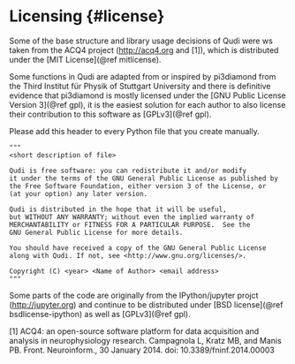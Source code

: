 # Licensing                {#license}

Some of the base structure and library usage decisions of Qudi were ws taken from
the ACQ4 project (http://acq4.org and [1]), which is distributed under the
[MIT License](@ref mitlicense).

Some functions in Qudi are adapted from or inspired by pi3diamond from the
Third Institut für Physik of Stuttgart University and there is definitive evidence
that pi3diamond is mostly licensed under the [GNU Public License Version 3](@ref gpl),
it is the easiest solution for each author to also license their contribution
to this software as [GPLv3](@ref gpl).

Please add this header to every Python file that you create manually.

~~~~~~~~~~~~~
"""
<short description of file>

Qudi is free software: you can redistribute it and/or modify
it under the terms of the GNU General Public License as published by
the Free Software Foundation, either version 3 of the License, or
(at your option) any later version.

Qudi is distributed in the hope that it will be useful,
but WITHOUT ANY WARRANTY; without even the implied warranty of
MERCHANTABILITY or FITNESS FOR A PARTICULAR PURPOSE.  See the
GNU General Public License for more details.

You should have received a copy of the GNU General Public License
along with Qudi. If not, see <http://www.gnu.org/licenses/>.

Copyright (C) <year> <Name of Author> <email address>
"""
~~~~~~~~~~~~~

Some parts of the code are originally from the IPython/jupyter projct
(http://jupyter.org) and continue to be distributed under
[BSD license](@ref bsdlicense-ipython) as well as [GPLv3](@ref gpl).


[1] ACQ4: an open-source software platform for data acquisition and analysis in neurophysiology research.
    Campagnola L, Kratz MB, and Manis PB. Front. Neuroinform., 30 January 2014. doi: 10.3389/fninf.2014.00003

